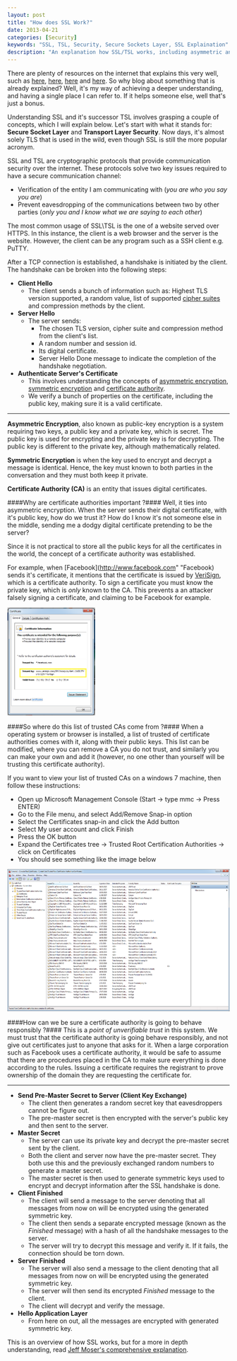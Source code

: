 ```yaml
---
layout: post
title: "How does SSL Work?"
date: 2013-04-21
categories: [Security]
keywords: "SSL, TSL, Security, Secure Sockets Layer, SSL Explaination"
description: "An explanation how SSL/TSL works, including asymmetric and symmetric encryption."
---
```

There are plenty of resources on the internet that explains this very well, such as [here](http://technet.microsoft.com/en-us/library/cc783349\(v=ws.10\).aspx),
[here](http://security.stackexchange.com/questions/20803/how-does-ssl-work), [here](https://www.youtube.com/watch?v=iQsKdtjwtYI)
and [here](http://crypto.stackexchange.com/questions/1824/why-do-we-need-asymmetric-algorithms-for-key-exchange). So why
blog about something that is already explained? Well, it's my way of achieving a deeper understanding, and having a
single place I can refer to. If it helps someone else, well that's just a bonus.

Understanding SSL and it's successor TSL involves grasping a couple of concepts, which I will explain below. Let's start 
with what it stands for: **Secure Socket Layer** and **Transport Layer Security**. Now days, it's almost solely TLS that 
is used in the wild, even though SSL is still the more popular acronym.

SSL and TSL are cryptographic protocols that provide communication security over the internet. These protocols solve two 
key issues required to have a secure communication channel:

+ Verification of the entity I am communicating with (*you are who you say you are*)
+ Prevent eavesdropping of the communications between two by other parties (*only you and I know what we are saying to each other*)

The most common usage of SSL\TSL is the one of a website served over HTTPS. In this instance, the client is a web
browser and the server is the website. However, the client can be any program such as a SSH client e.g. PuTTY.

After a TCP connection is established, a handshake is initiated by the client. The handshake can be broken into the
following steps:

+ **Client Hello**
    + The client sends a bunch of information such as: Highest TLS version supported, a random value, list of supported
      [cipher suites](http://en.wikipedia.org/wiki/Cipher_suite "cipher suites") and compression methods by the client.
+ **Server Hello**
    + The server sends:
        + The chosen TLS version, cipher suite and compression method from the client's list.
        + A random number and session id.
        + Its digital certificate.
        + Server Hello Done message to indicate the completion of the handshake negotiation.
+ **Authenticate Server's Certificate**
    + This involves understanding the concepts of [asymmetric encryption](http://en.wikipedia.org/wiki/Public-key_cryptography "asymmetric encryption"),
      [symmetric encryption](http://en.wikipedia.org/wiki/Symmetric-key_algorithm "symmetric encryption") and
      [certificate authority](https://en.wikipedia.org/wiki/Certificate_authority "certificate authority").
    + We verify a bunch of properties on the certificate, including the public key, making sure it is a valid certificate.

---

**Asymmetric Encryption**, also known as public-key encryption is a system requiring two keys, a public key and a
private key, which is secret. The public key is used for encrypting and the private key is for decrypting. The public
key is different to the private key, although mathematically related.

**Symmetric Encryption** is when the key used to encrypt and decrypt a message is identical. Hence, the key must known
to both parties in the conversation and they must both keep it private.

**Certificate Authority (CA)** is an entity that issues digital certificates.

####Why are certificate authorities important ?####
Well, it ties into asymmetric encryption. When the server sends their digital
certificate, with it's public key, how do we trust it? How do I know it's not someone else in the middle, sending me a
dodgy digital certificate pretending to be the server?

Since it is not practical to store all the public keys for all the certificates in the world, the concept of a
certificate authority was established.

For example, when [Facebook](http://www.facebook.com" "Facebook) sends it's certificate, it mentions that the
certificate is issued by [VeriSign](http://www.verisign.com/ "VeriSign"), which is a certificate authority. To sign a
certificate you must know the private key, which is *only* known to the CA. This prevents a an attacker falsely signing
a certificate, and claiming to be Facebook for example.

<div class="centered">
    <a href="/images/facebookcert.png" target="_blank">
        <img src="/images/facebookcert.png"  alt="Facebook Certificate" style="width: 199px; height: 244px" />
    </a>
</div>

####So where do this list of trusted CAs come from ?####
When a operating system or browser is installed, a list of trusted of certificate authorities comes with it, along with
their public keys. This list can be modified, where you can remove a CA you do not trust, and similarly you can make
your own and add it (however, no one other than yourself will be trusting this certificate authority).

If you want to view your list of trusted CAs on a windows 7 machine, then follow these instructions:

+ Open up Microsoft Management Console (Start &rarr; type mmc &rarr; Press ENTER)
+ Go to the File menu, and select Add/Remove Snap-in option
+ Select the Certificates snap-in and click the Add button
+ Select My user account and click Finish
+ Press the OK button
+ Expand the Certificates tree &rarr; Trusted Root Certification Authorities &rarr; click on Certificates
+ You should see something like the image below

<div class="centered">
    <a href="/images/certmanager.png" target="_blank">
        <img src="/images/certmanager.png"  alt="Certificate manager" style="width: 570px; height: 321px" />
    </a>
</div>

####How can we be sure a certificate authority is going to behave responsibly ?####
This is a *point of unverifiable trust* in this system. We must trust that the certificate authority is going behave
responsibly, and not give out certificates just to anyone that asks for it. When a large corporation such as Facebook
uses a certificate authority, it would be safe to assume that there are procedures placed in the CA to make sure
everything is done according to the rules. Issuing a certificate requires the registrant to prove ownership of the
domain they are requesting the certificate for.

---

+ **Send Pre-Master Secret to Server (Client Key Exchange)**
    + The client then generates a random secret key that eavesdroppers cannot be figure out.
    + The pre-master secret is then encrypted with the server's public key and then sent to the server.
+ **Master Secret**
    + The server can use its private key and decrypt the pre-master secret sent by the client.
    + Both the client and server now have the pre-master secret. They both use this and the previously exchanged random
      numbers to generate a master secret.
    + The master secret is then used to generate symmetric keys used to encrypt and decrypt information after the SSL
      handshake is done.
+ **Client Finished**
    + The client will send a message to the server denoting that all messages from now on will be encrypted using the
      generated symmetric key.
    + The client then sends a separate encrypted message (known as the <em>Finished</em> message) with a hash of all the
      handshake messages to the server.
    + The server will try to decrypt this message and verify it. If it fails, the connection should be torn down.
+ **Server Finished**
    + The server will also send a message to the client denoting that all messages from now on will be encrypted using
      the generated symmetric key.
    + The server will then send its encrypted <em>Finished</em> message to the client.
    + The client will decrypt and verify the message.
+ **Hello Application Layer**
    + From here on out, all the messages are encrypted with generated symmetric key.

This is an overview of how SSL works, but for a more in depth understanding, read
[Jeff Moser's comprehensive explanation](http://www.moserware.com/2009/06/first-few-milliseconds-of-https.html "Jeff Moser's comprehensive explanation").
